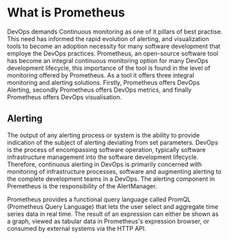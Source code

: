 # What is Prometheus
DevOps demands Continuous monitoring as one of it pillars of
best practise.  This need has informed the rapid evolution 
of alerting, and visualization tools to become an adoption
necessity for many software development that employe the
DevOps practices.  Prometheus, an open-source software tool
has become an integral continuous monitoring option for many
DevOps development lifecycle, this importance of the tool is
found in the level of monitoring offered by Prometheus. As
a tool it offers three integral monitoring and alerting solutions.
Firstly, Prometheus offers DevOps Alerting, secondly Prometheus
offers DevOps metrics, and finally Prometheus offers DevOps
visualisation.

## Alerting

The output of any alerting process or system is the ability to
provide indication of the subject of alerting deviating from set parameters.
DevOps is the process of encompassing software operation, typically
software infrastructure management into the software development lifecycle.
Therefore, continuous alerting in DevOps is primarily concerned with monitoring
of infrastructure processes, software and augmenting alerting to the complete development
teams in a DevOps.  The alerting component in Premetheus is the responsibility of the
AlertManager.




Prometheus
provides a functional query language called PromQL 
(Prometheus Query Language) that lets the user select
and aggregate time series data in real time. The result of 
an expression can either be shown as a graph, viewed as 
tabular data in Prometheus's expression browser, or consumed
by external systems via the HTTP API.